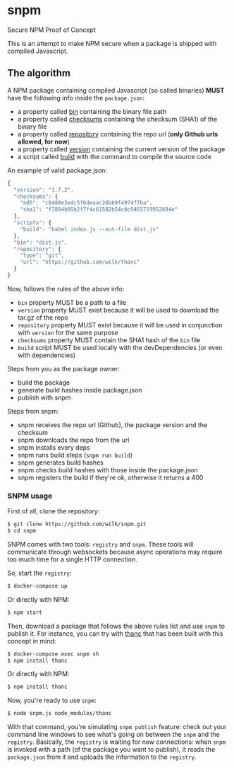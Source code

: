 # snpm
Secure NPM Proof of Concept

This is an attempt to make NPM secure when a package is shipped with compiled Javascript.

## The algorithm
A NPM package containing compiled Javascript (so called binaries) **MUST** have the following info inside the `package.json`:

- a property called [bin](https://docs.npmjs.com/files/package.json#bin) containing the binary file path
- a property called [checksums](http://wiki.commonjs.org/wiki/Packages/1.1) containing the checksum (SHA1) of the binary file
- a property called [repository](https://docs.npmjs.com/files/package.json#repository) containing the repo url (**only Github urls allowed, for now**)
- a property called [version](https://docs.npmjs.com/files/package.json#version) containing the current version of the package
- a script called [build](https://docs.npmjs.com/files/package.json#scripts) with the command to compile the source code

An example of valid package.json:

```javascript
{
  "version": "1.7.2",
  "checksums": {
    "md5": "c0488e3e4c5f6deaac26b80f4974f7ba",
    "sha1": "f7894b95b2f7f4c61582b54c0c9465719952684e"
  },
  "scripts": {
    "build": "babel index.js --out-file dist.js"
  },
  "bin": "dist.js",
  "repository": {
    "type": "git",
    "url": "https://github.com/wilk/thanc"
  }
}
```

Now, follows the rules of the above info:

- `bin` property MUST be a path to a file
- `version` property MUST exist because it will be used to download the tar.gz of the repo
- `repository` property MUST exist because it will be used in conjunction with `version` for the same purpose
- `checksums` property MUST contain the SHA1 hash of the `bin` file
- `build` script MUST be used locally with the devDependencies (or even with dependencies)

Steps from you as the package owner:

 - build the package
 - generate build hashes inside package.json
 - publish with snpm

Steps from snpm:
 - snpm receives the repo url (Github), the package version and the checksum
 - snpm downloads the repo from the url
 - snpm installs every deps
 - snpm runs build steps (`snpm run build`)
 - snpm generates build hashes
 - snpm checks build hashes with those inside the package.json
 - snpm registers the build if they're ok, otherwise it returns a 400

### SNPM usage
First of all, clone the repository:

```bash
$ git clone https://github.com/wilk/snpm.git
$ cd snpm
```

SNPM comes with two tools: `registry` and `snpm`.
These tools will communicate through websockets because async operations may require too much time for a single HTTP connection.

So, start the `registry`:

```bash
$ docker-compose up
```

Or directly with NPM:

```bash
$ npm start
```

Then, download a package that follows the above rules list and use `snpm` to publish it.
For instance, you can try with [thanc](https://github.com/wilk/thanc) that has been built with this concept in mind:

```bash
$ docker-compose exec snpm sh
$ npm install thanc
```

Or directly with NPM:

```bash
$ npm install thanc
```

Now, you're ready to use `snpm`:

```bash
$ node snpm.js node_modules/thanc
```

With that command, you're simulating `snpm publish` feature: check out your command line windows to see what's going on between the `snpm` and the `registry`.
Basically, the `registry` is waiting for new connections: when `snpm` is invoked with a path (of the package you want to publish), it reads the `package.json` from it and uploads the information to the `registry`.
